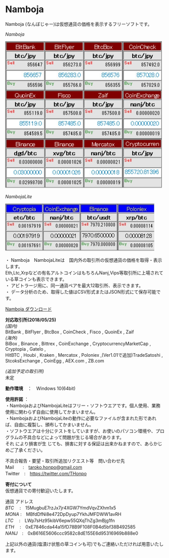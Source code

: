 # Namboja
Namboja (なんぼじゃー)は仮想通貨の価格を表示するフリーソフトです。　

*Namboja*

![Namboja](Namboja/ScreenShot/Namboja_scsho.jpg)

*NambojaLite*

![NambojaLite](Namboja/ScreenShot/NambojaLite_scsho.jpg)

・	Namboja　NambojaLiteは　国内外の取引所の仮想通貨の価格を取得・表示します。  
    Eth,Ltc,Xrpなどの有名アルトコインはもちろんNanj,Vips等取引所に上場されている草コインも表示できます。  
・	アビトラージ用に、同一通貨ペアを最大12取引所、表示できます。  
・	データ分析のため、取得した値はCSV形式またはJSON形式にて保存可能です。  

[Namboja ダウンロード](Namboja/NambojaZip/Namboja_Ver1.00.zip)


**対応取引所(2018/05/25)**  
*(国内)*  
BitBank , BitFlyer , BtcBox , CoinCheck , Fisco , QuoinEx , Zaif  
*(海外)*  
BiBox , Binance , Bittrex , CoinExchange , CryptocurrencyMarketCap , Cryptopia , GateIo ,  
HitBTC , Houbi , Kraken , Mercatox , Poloniex ,(Ver1.01で追加)TradeSatoshi , StcoksExchange ,
CoinEgg , AEX.com , ZB.com 

*(追加予定の取引所)*  
未定


**動作環境**　：　Windows 10(64bit) 

**使用許諾**  ：  
・NambojaおよびNambojaLiteはフリー・ソフトウエアです。個人使用、業務使用に関わらず自由に使用してかまいません。  
・NambojaおよびNambojaLiteの動作に必要なファイルが含まれた形であれば、自由に複製し、頒布してかまいません。  
・ソフトウエアは十分にテストをしていますが、お使いのパソコン環境や、プログラムの不具合などによって問題が生じる場合があります。  
 それ により損害が生 じても、損害に対する保証は出来かねますので、あらかじめご了承ください。  

不具合報告・要望・取引所追加リクエスト等　問い合わせ先  
Mail　　:　<taroko.honpo@gmail.com>  
Twitter　:　<https://twitter.com/THonpo>  


**寄付について**  
仮想通貨での寄付歓迎いたします。  

 通貨	   アドレス  
*BTC*　 :　15MugbuE7rzJx7jr4XGW7YmdVqvZXhm1x5  
*MONA*  :　MBfdDfNi8e472DpDyup7YkhJMFDWW1avRH    
*LTC*　 :　LWp7sHz95kibV6epw55QXqThZg3mBjg1fn  
*ETH*　 :　0xE7846cda44a15fD78B9F108F0B4d5bf38B492585  
*NANJ*　:　0xB616E5606ccc9582c8dE155E6d95316969b888e0  
  
上記以外の通貨(塩漬け状態の草コインも可)でもご連絡いただければ用意いたします。




